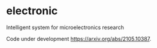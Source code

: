 # electronic
Intelligent system for microelectronics research


Code under development https://arxiv.org/abs/2105.10387.
